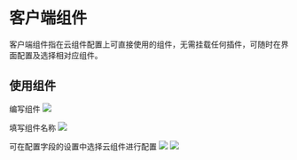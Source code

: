 # 客户端组件

客户端组件指在云组件配置上可直接使用的组件，无需挂载任何插件，可随时在界面配置及选择相对应组件。

## 使用组件

编写组件
![](https://tachybase-1321007335.cos.ap-shanghai.myqcloud.com/9affd1464ffa0168eb0ac6f4b2acce1b.png)

填写组件名称
![](https://tachybase-1321007335.cos.ap-shanghai.myqcloud.com/e2e8f621e86a3e6f88dca45ab294b6db.png)


可在配置字段的设置中选择云组件进行配置
![](https://tachybase-1321007335.cos.ap-shanghai.myqcloud.com/0d7d8ecea8013db343b57461ea055aa8.png)
![](https://tachybase-1321007335.cos.ap-shanghai.myqcloud.com/1943b151679f2adc3e83c973178a6149.png)
